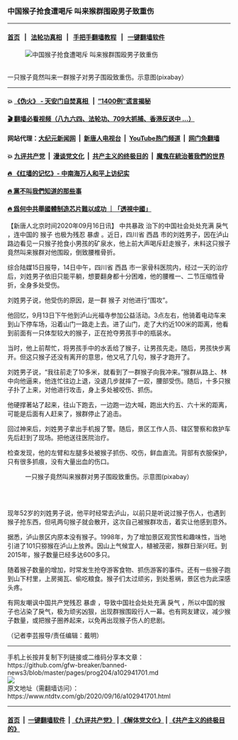 ### 中国猴子抢食遭喝斥 叫来猴群围殴男子致重伤
------------------------

#### [首页](https://github.com/gfw-breaker/banned-news3/blob/master/README.md) &nbsp;&nbsp;|&nbsp;&nbsp; [法轮功真相](https://github.com/begood0513/basic/blob/master/README.md)  &nbsp;&nbsp;|&nbsp;&nbsp; [手把手翻墙教程](https://github.com/gfw-breaker/guides/wiki)  &nbsp;&nbsp;|&nbsp;&nbsp; [一键翻墙软件](https://github.com/gfw-breaker/nogfw/blob/master/README.md)  



<div><div class="featured_image">
 <figure>
  <img alt="中国猴子抢食遭喝斥 叫来猴群围殴男子致重伤" src="https://i.ntdtv.com/assets/uploads/2020/09/barbary-ape-2882769_640-800x450.jpg"/>
 </figure><br/>
 <span class="caption">
  一只猴子竟然叫来一群猴子对男子围殴致重伤。示意图(pixabay）
 </span>
</div>
</div><hr/>

#### 💥 [《伪火》 - 天安门自焚真相 ](http://158.247.195.190:10000/videos/blog/weihuo.html)&nbsp; |&nbsp; [“1400例”谎言揭秘  ](http://158.247.195.190:10000/videos/blog/jiexi1400.html)

#### [ 🎬  翻墙必看视频（八九六四、法轮功、709大抓捕、香港反送中 ...）](https://github.com/gfw-breaker/links/blob/master/banned.md)

#### 网站代理：[大纪元新闻网](http://158.247.195.190:10080/gb/) &nbsp;|&nbsp; [新唐人电视台](http://158.247.195.190:8808/gb/)  &nbsp;|&nbsp; [YouTube热门频道](http://158.247.195.190/youtube.html) &nbsp;|&nbsp; [网门免翻墙](http://158.247.195.190:11000/show.aspx?name=ogHome)

#### 💥 [九评共产党](http://158.247.195.190:10000/videos/res/jiuping/)&nbsp; |&nbsp; [漫谈党文化](http://158.247.195.190:10000/videos/res/mtdwh/)&nbsp; |&nbsp; [共产主义的终极目的](http://158.247.195.190:10000/videos/res/zjmd/)&nbsp; |&nbsp; [魔鬼在統治著我們的世界](http://158.247.195.190:10000/videos/res/TheSpecter/)  

#### [ 🔥  《红墙的记忆》- 中南海万人和平上访纪实](http://158.247.195.190:10000/videos/news/../legend/index.html)

#### [ 🔥  黨不叫我們知道的那些事](http://158.247.195.190:10000/videos/news/truth02.html)

#### [ 🔥  爲何中共舉國體制造芯片難以成功 ｜「透視中國」](http://158.247.195.190:10000/videos/news/don03.html)

<div><div class="post_content" itemprop="articleBody">
 <p>
  【新唐人北京时间2020年09月16日讯】
  <ok href="https://www.ntdtv.com/gb/中共暴政.htm">
   中共暴政
  </ok>
  治下的中国社会处处充满
  <ok href="https://www.ntdtv.com/gb/戾气.htm">
   戾气
  </ok>
  ，连中国的
  <ok href="https://www.ntdtv.com/gb/猴子.htm">
   猴子
  </ok>
  也极为残忍
  <ok href="https://www.ntdtv.com/gb/暴虐.htm">
   暴虐
  </ok>
  。近日，四川省
  <ok href="https://www.ntdtv.com/gb/西昌.htm">
   西昌
  </ok>
  市的刘姓男子，因在泸山路边看见一只猴子抢食小男孩的矿泉水，他上前大声喝斥赶走猴子，未料这只猴子竟然叫来猴群对他围殴，倒致腰椎骨折。
 </p>
 <p>
  综合陆媒15日报导，14日中午，四川省
  <ok href="https://www.ntdtv.com/gb/西昌.htm">
   西昌
  </ok>
  市一家骨科医院内，经过一天的治疗后，刘姓男子依旧只能平躺，想要翻身都十分困难，他的腰椎一、二节压缩性骨折，全身多处受伤。
 </p>
 <p>
  刘姓男子说，他受伤的原因，是一群
  <ok href="https://www.ntdtv.com/gb/猴子.htm">
   猴子
  </ok>
  对他进行“围攻”。
 </p>
 <p>
  他回忆，9月13日下午他到泸山光福寺参加公益活动。3点左右，他骑着电动车来到山下停车场，沿着山门一路走上去。进了山门，走了大约近100米的距离，他看到前面有一只体型较大的猴子，正在抢夺男孩手中的瓶装水。
 </p>
 <p>
  当时，他上前帮忙，将男孩手中的水丢给了猴子，让男孩先走。随后，男孩快步离开。但这只猴子还没有离开的意思，他又吼了几句，猴子才跑开了。
 </p>
 <p>
  刘姓男子说，“我往前走了10多米，就看到了一群猴子向我冲来。”猴群从路上、林中向他逼来，他连忙往边上退，没退几步就摔了一跤，腰部受伤。随后，十多只猴子扑了上来，对他进行攻击，身上多处被咬伤、抓伤。
 </p>
 <p>
  他硬撑著站了起来，往山下跑去，一边跑一边大喊，跑出大约五、六十米的距离，可能是后面有人赶来了，猴群停止了追击。
 </p>
 <p>
  回过神来后，刘姓男子拿出手机报了警。随后，景区工作人员、辖区警察和救护车先后赶到了现场。把他送往医院治疗。
 </p>
 <p>
  检查发现，他的左臂和左腿多处被猴子抓伤、咬伤，鲜血直流。背部有衣服保护，只有很多抓痕，没有大量出血的伤口。
 </p>
 <figure class="wp-caption alignnone" id="attachment_102941710" style="width: 600px">
  <ok href="https://i.ntdtv.com/assets/uploads/2020/09/long-tailed-macaque-4501437_960_720.jpg">
   <img alt="" class="size-medium wp-image-102941710" src="https://i.ntdtv.com/assets/uploads/2020/09/long-tailed-macaque-4501437_960_720-600x338.jpg"/>
  </ok>
  <br/><figcaption class="wp-caption-text">
   一只猴子竟然叫来猴群对男子围殴致重伤。示意图(pixabay）
  </figcaption><br/>
 </figure><br/>
 <p>
  现年52岁的刘姓男子说，他平时经常去泸山，以前只是听说过猴子伤人，也遇到猴子抢东西，但吼两句猴子就会散开，这次自己被猴群攻击，着实让他感到意外。
 </p>
 <p>
  据悉，泸山景区内原本没有猴子。1998年，为了增加景区观赏性和趣味性，当地引进了101只猕猴在泸山上放养。因山上气候宜人，植被茂密，猴群日渐兴旺。到2015年，猴子数量已经多达600多只。
 </p>
 <p>
  随着猴子数量的增加，时常发生抢夺游客食物、抓伤游客的事件。还有一些猴子跑到山下村里，上房揭瓦、偷吃粮食。猴子们太过顽劣，到处惹祸，景区也为此深感头疼。
 </p>
 <p>
  有网友嘲讽中国共产党残忍
  <ok href="https://www.ntdtv.com/gb/暴虐.htm">
   暴虐
  </ok>
  ，导致中国社会处处充满
  <ok href="https://www.ntdtv.com/gb/戾气.htm">
   戾气
  </ok>
  ，所以中国的猴子也沾染了戾气，极为顽劣凶狠，出现群猴围殴行人一幕。也有网友建议，减少猴子数量，或把猴子圈养起来，以免再出现猴子伤人的悲剧。
 </p>
 <p>
  （记者李芸报导/责任编辑：戴明）
 </p>
 <div class="single_ad">
 </div>
</div>
</div>
<hr/>
手机上长按并复制下列链接或二维码分享本文章：<br/>
https://github.com/gfw-breaker/banned-news3/blob/master/pages/prog204/a102941701.md <br/>
<a href='https://github.com/gfw-breaker/banned-news3/blob/master/pages/prog204/a102941701.md'><img src='https://github.com/gfw-breaker/banned-news3/blob/master/pages/prog204/a102941701.md.png'/></a> <br/>
原文地址（需翻墙访问）：https://www.ntdtv.com/gb/2020/09/16/a102941701.html


------------------------
#### [首页](https://github.com/gfw-breaker/banned-news3/blob/master/README.md) &nbsp;|&nbsp; [一键翻墙软件](https://github.com/gfw-breaker/nogfw/blob/master/README.md) &nbsp;| [《九评共产党》](https://github.com/gfw-breaker/9ping.md/blob/master/README.md#九评之一评共产党是什么) | [《解体党文化》](https://github.com/gfw-breaker/jtdwh.md/blob/master/README.md) | [《共产主义的终极目的》](https://github.com/gfw-breaker/gczydzjmd.md/blob/master/README.md)


<img src='http://gfw-breaker.win/banned-news3/pages/prog204/a102941701.md' width='0px' height='0px'/>